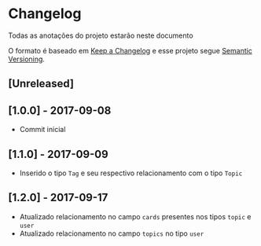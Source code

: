 # Changelog

Todas as anotações do projeto estarão neste documento

O formato é baseado em [Keep a Changelog](http://keepachangelog.com/en/1.0.0/)
e esse projeto segue [Semantic Versioning](http://semver.org/spec/v2.0.0.html).

## [Unreleased]

## [1.0.0] - 2017-09-08

+ Commit inicial

## [1.1.0] - 2017-09-09

+ Inserido o tipo `Tag` e seu respectivo relacionamento com o tipo `Topic`

## [1.2.0] - 2017-09-17

+ Atualizado relacionamento no campo `cards` presentes nos tipos `topic` e `user`
+ Atualizado relacionamento no campo `topics` no tipo `user`
